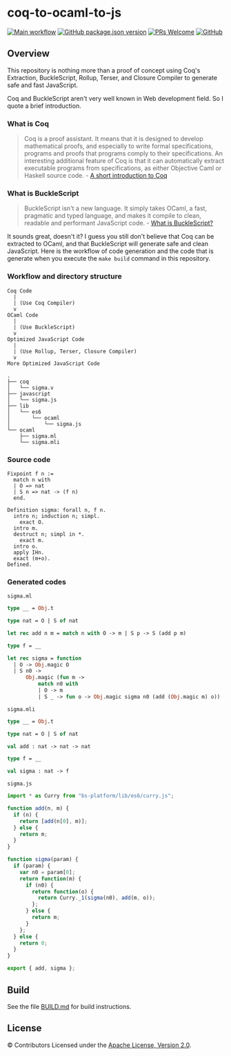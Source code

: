 # coq-to-ocaml-to-js

[![Main workflow](https://github.com/imbsky/coq-to-ocaml-to-js/workflows/Main%20workflow/badge.svg)](https://github.com/imbsky/coq-to-ocaml-to-js/actions)
[![GitHub package.json version](https://img.shields.io/github/package-json/v/imbsky/coq-to-ocaml-to-js?style=flat-square)](https://github.com/imbsky/coq-to-ocaml-to-js/blob/master/package.json)
[![PRs Welcome](https://img.shields.io/badge/PRs-welcome-brightgreen.svg?style=flat-square)](http://makeapullrequest.com)
[![GitHub](https://img.shields.io/github/license/imbsky/coq-to-ocaml-to-js?color=brightgreen&style=flat-square)](https://github.com/imbsky/coq-to-ocaml-to-js/blob/master/LICENSE)

## Overview

This repository is nothing more than a proof of concept using Coq's Extraction,
BuckleScript, Rollup, Terser, and Closure Compiler to generate safe and fast
JavaScript.

Coq and BuckleScript aren't very well known in Web development field. So I quote
a brief introduction.

### What is Coq

> Coq is a proof assistant. It means that it is designed to develop mathematical
> proofs, and especially to write formal specifications, programs and proofs
> that programs comply to their specifications. An interesting additional
> feature of Coq is that it can automatically extract executable programs from
> specifications, as either Objective Caml or Haskell source code. -
> [A short introduction to Coq](https://coq.inria.fr)

### What is BuckleScript

> BuckleScript isn't a new language. It simply takes OCaml, a fast, pragmatic
> and typed language, and makes it compile to clean, readable and performant
> JavaScript code. -
> [What is BuckleScript?](https://bucklescript.github.io/docs/en/what-why)

It sounds great, doesn't it? I guess you still don't believe that Coq can be
extracted to OCaml, and that BuckleScript will generate safe and clean
JavaScript. Here is the workflow of code generation and the code that is
generate when you execute the `make build` command in this repository.

### Workflow and directory structure

```text
Coq Code
  |
  | (Use Coq Compiler)
  v
OCaml Code
  |
  | (Use BuckleScript)
  v
Optimized JavaScript Code
  |
  | (Use Rollup, Terser, Closure Compiler)
  v
More Optimized JavaScript Code
```

```text
.
├── coq
│   └── sigma.v
├── javascript
│   └── sigma.js
├── lib
│   └── es6
│       └── ocaml
│           └── sigma.js
└── ocaml
    ├── sigma.ml
    └── sigma.mli
```

### Source code

```coq
Fixpoint f n :=
  match n with
  | O => nat
  | S n => nat -> (f n)
  end.

Definition sigma: forall n, f n.
  intro n; induction n; simpl.
    exact O.
  intro m.
  destruct n; simpl in *.
    exact m.
  intro o.
  apply IHn.
  exact (m+o).
Defined.
```

### Generated codes

`sigma.ml`

```ocaml
type __ = Obj.t

type nat = O | S of nat

let rec add n m = match n with O -> m | S p -> S (add p m)

type f = __

let rec sigma = function
  | O -> Obj.magic O
  | S n0 ->
      Obj.magic (fun m ->
          match n0 with
          | O -> m
          | S _ -> fun o -> Obj.magic sigma n0 (add (Obj.magic m) o))
```

`sigma.mli`

```ocaml
type __ = Obj.t

type nat = O | S of nat

val add : nat -> nat -> nat

type f = __

val sigma : nat -> f
```

`sigma.js`

```javascript
import * as Curry from "bs-platform/lib/es6/curry.js";

function add(n, m) {
  if (n) {
    return [add(n[0], m)];
  } else {
    return m;
  }
}

function sigma(param) {
  if (param) {
    var n0 = param[0];
    return function(m) {
      if (n0) {
        return function(o) {
          return Curry._1(sigma(n0), add(m, o));
        };
      } else {
        return m;
      }
    };
  } else {
    return 0;
  }
}

export { add, sigma };
```

## Build

See the file [BUILD.md](BUILD.md) for build instructions.

## License

&copy; Contributors Licensed under the
[Apache License, Version 2.0](https://www.apache.org/licenses/LICENSE-2.0).
